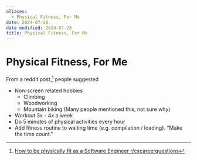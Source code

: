 ```yaml
---
aliases:
  - Physical Fitness, For Me
date: 2024-07-28
date modified: 2024-07-28
title: Physical Fitness, For Me
---
```


# Physical Fitness, For Me

From a reddit post,[^1] people suggested

- Non-screen related hobbies
	- Climbing
	- Woodworking
	- Mountain biking (Many people mentioned this, not sure why)
- Workout 3x - 4x a week
- Do 5 minutes of physical activities every hour
- Add fitness routine to waiting time (e.g. compilation / loading). "Make the time count."

[^1]: [How to be physically fit as a Software Engineer  r/cscareerquestions](https://www.reddit.com/r/cscareerquestions/comments/rri4q6/how_to_be_physically_fit_as_a_software_engineer/)
